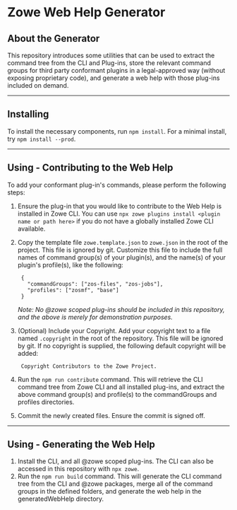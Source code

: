 # Zowe Web Help Generator

## About the Generator

This repository introduces some utilities that can be used to extract the command tree from the CLI and Plug-ins, store the relevant command groups for third party conformant plugins in a legal-approved way (without exposing proprietary code), and generate a web help with those plug-ins included on demand.

---

## Installing

To install the necessary components, run `npm install`. For a minimal install, try `npm install --prod`.

---

## Using - Contributing to the Web Help

To add your conformant plug-in's commands, please perform the following steps:

1. Ensure the plug-in that you would like to contribute to the Web Help is installed in Zowe CLI. You can use `npx zowe plugins install <plugin name or path here>` if you do not have a globally installed Zowe CLI available.
2. Copy the template file `zowe.template.json` to `zowe.json` in the root of the project. This file is ignored by git. Customize this file to include the full names of command group(s) of your plugin(s), and the name(s) of your plugin's profile(s), like the following:

        {
          "commandGroups": ["zos-files", "zos-jobs"],
          "profiles": ["zosmf", "base"]
        }
    *Note: No @zowe scoped plug-ins should be included in this repository, and the above is merely for demonstration purposes.*

3. (Optional) Include your Copyright. Add your copyright text to a file named `.copyright` in the root of the repository. This file will be ignored by git. If no copyright is supplied, the following default copyright will be added:

        Copyright Contributors to the Zowe Project.

4. Run the `npm run contribute` command. This will retrieve the CLI command tree from Zowe CLI and all installed plug-ins, and extract the above command group(s) and profile(s) to the commandGroups and profiles directories.
5. Commit the newly created files. Ensure the commit is signed off.

---

## Using - Generating the Web Help

1. Install the CLI, and all @zowe scoped plug-ins. The CLI can also be accessed in this repository with `npx zowe`. 
2. Run the `npm run build` command. This will generate the CLI command tree from the CLI and @zowe packages, merge all of the command groups in the defined folders, and generate the web help in the generatedWebHelp directory.
